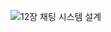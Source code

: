![12장 채팅 시스템 설계](https://github.com/user-attachments/assets/2747c7ef-e3ff-416b-a900-0bb54e5dda75)